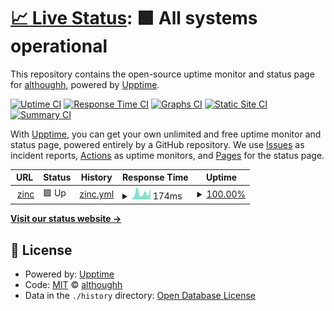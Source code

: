 # [📈 Live Status](https://althoughh.github.io/zup1): <!--live status--> **🟩 All systems operational**

This repository contains the open-source uptime monitor and status page for [althoughh](https://althoughh.github.io/zup1), powered by [Upptime](https://github.com/upptime/upptime).

[![Uptime CI](https://github.com/althoughh/zup1/workflows/Uptime%20CI/badge.svg)](https://github.com/althoughh/zup1/actions?query=workflow%3A%22Uptime+CI%22)
[![Response Time CI](https://github.com/althoughh/zup1/workflows/Response%20Time%20CI/badge.svg)](https://github.com/althoughh/zup1/actions?query=workflow%3A%22Response+Time+CI%22)
[![Graphs CI](https://github.com/althoughh/zup1/workflows/Graphs%20CI/badge.svg)](https://github.com/althoughh/zup1/actions?query=workflow%3A%22Graphs+CI%22)
[![Static Site CI](https://github.com/althoughh/zup1/workflows/Static%20Site%20CI/badge.svg)](https://github.com/althoughh/zup1/actions?query=workflow%3A%22Static+Site+CI%22)
[![Summary CI](https://github.com/althoughh/zup1/workflows/Summary%20CI/badge.svg)](https://github.com/althoughh/zup1/actions?query=workflow%3A%22Summary+CI%22)

With [Upptime](https://upptime.js.org), you can get your own unlimited and free uptime monitor and status page, powered entirely by a GitHub repository. We use [Issues](https://github.com/althoughh/zup1/issues) as incident reports, [Actions](https://github.com/althoughh/zup1/actions) as uptime monitors, and [Pages](https://althoughh.github.io/zup1) for the status page.

<!--start: status pages-->
<!-- This summary is generated by Upptime (https://github.com/upptime/upptime) -->
<!-- Do not edit this manually, your changes will be overwritten -->
<!-- prettier-ignore -->
| URL | Status | History | Response Time | Uptime |
| --- | ------ | ------- | ------------- | ------ |
| <img alt="" src="https://icons.duckduckgo.com/ip3/zincwork.com.ico" height="13"> [zinc](https://zincwork.com) | 🟩 Up | [zinc.yml](https://github.com/althoughh/zup1/commits/HEAD/history/zinc.yml) | <details><summary><img alt="Response time graph" src="./graphs/zinc/response-time-week.png" height="20"> 174ms</summary><br><a href="https://althoughh.github.io/zup1/history/zinc"><img alt="Response time 216" src="https://img.shields.io/endpoint?url=https%3A%2F%2Fraw.githubusercontent.com%2Falthoughh%2Fzup1%2FHEAD%2Fapi%2Fzinc%2Fresponse-time.json"></a><br><a href="https://althoughh.github.io/zup1/history/zinc"><img alt="24-hour response time 289" src="https://img.shields.io/endpoint?url=https%3A%2F%2Fraw.githubusercontent.com%2Falthoughh%2Fzup1%2FHEAD%2Fapi%2Fzinc%2Fresponse-time-day.json"></a><br><a href="https://althoughh.github.io/zup1/history/zinc"><img alt="7-day response time 174" src="https://img.shields.io/endpoint?url=https%3A%2F%2Fraw.githubusercontent.com%2Falthoughh%2Fzup1%2FHEAD%2Fapi%2Fzinc%2Fresponse-time-week.json"></a><br><a href="https://althoughh.github.io/zup1/history/zinc"><img alt="30-day response time 216" src="https://img.shields.io/endpoint?url=https%3A%2F%2Fraw.githubusercontent.com%2Falthoughh%2Fzup1%2FHEAD%2Fapi%2Fzinc%2Fresponse-time-month.json"></a><br><a href="https://althoughh.github.io/zup1/history/zinc"><img alt="1-year response time 216" src="https://img.shields.io/endpoint?url=https%3A%2F%2Fraw.githubusercontent.com%2Falthoughh%2Fzup1%2FHEAD%2Fapi%2Fzinc%2Fresponse-time-year.json"></a></details> | <details><summary><a href="https://althoughh.github.io/zup1/history/zinc">100.00%</a></summary><a href="https://althoughh.github.io/zup1/history/zinc"><img alt="All-time uptime 100.00%" src="https://img.shields.io/endpoint?url=https%3A%2F%2Fraw.githubusercontent.com%2Falthoughh%2Fzup1%2FHEAD%2Fapi%2Fzinc%2Fuptime.json"></a><br><a href="https://althoughh.github.io/zup1/history/zinc"><img alt="24-hour uptime 100.00%" src="https://img.shields.io/endpoint?url=https%3A%2F%2Fraw.githubusercontent.com%2Falthoughh%2Fzup1%2FHEAD%2Fapi%2Fzinc%2Fuptime-day.json"></a><br><a href="https://althoughh.github.io/zup1/history/zinc"><img alt="7-day uptime 100.00%" src="https://img.shields.io/endpoint?url=https%3A%2F%2Fraw.githubusercontent.com%2Falthoughh%2Fzup1%2FHEAD%2Fapi%2Fzinc%2Fuptime-week.json"></a><br><a href="https://althoughh.github.io/zup1/history/zinc"><img alt="30-day uptime 100.00%" src="https://img.shields.io/endpoint?url=https%3A%2F%2Fraw.githubusercontent.com%2Falthoughh%2Fzup1%2FHEAD%2Fapi%2Fzinc%2Fuptime-month.json"></a><br><a href="https://althoughh.github.io/zup1/history/zinc"><img alt="1-year uptime 100.00%" src="https://img.shields.io/endpoint?url=https%3A%2F%2Fraw.githubusercontent.com%2Falthoughh%2Fzup1%2FHEAD%2Fapi%2Fzinc%2Fuptime-year.json"></a></details>

<!--end: status pages-->

[**Visit our status website →**](https://althoughh.github.io/zup1)

## 📄 License

- Powered by: [Upptime](https://github.com/upptime/upptime)
- Code: [MIT](./LICENSE) © [althoughh](https://althoughh.github.io/zup1)
- Data in the `./history` directory: [Open Database License](https://opendatacommons.org/licenses/odbl/1-0/)
